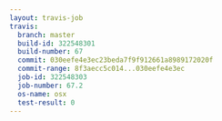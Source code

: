 ```yaml
---
layout: travis-job
travis:
  branch: master
  build-id: 322548301
  build-number: 67
  commit: 030eefe4e3ec23beda7f9f912661a8989172020f
  commit-range: 8f3aecc5c014...030eefe4e3ec
  job-id: 322548303
  job-number: 67.2
  os-name: osx
  test-result: 0
---
```

